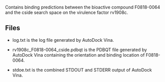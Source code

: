 Contains binding predictions between the bioactive compound F0818-0064 and the cside search space on the virulence factor rv1908c.

## Files

- log.txt is the log file generated by AutoDock Vina.

- rv1908c_F0818-0064_cside.pdbqt is the PDBQT file generated by AutoDock Vina containing the orientation and binding location of F0818-0064.

- stdoe.txt is the combined STDOUT and STDERR output of AutoDock Vina.

